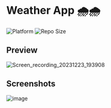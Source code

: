 # Weather App 🌧️🌧️


![Platform](https://img.shields.io/badge/platform-Android-brightgreen.svg?color=00ADB5&style=for-the-badge)
![Repo Size](https://img.shields.io/github/repo-size/dev-aniketj/Weather-App?color=00ADB5&style=for-the-badge)

## Preview

![Screen_recording_20231223_193908](https://github.com/ihebakermi10/WeatherApp-Android/assets/90511874/8f276ec4-c2a4-4ceb-a73e-42a02a1967d3)


## Screenshots

	
![image](https://github.com/ihebakermi10/WeatherApp-Android/assets/90511874/0036786d-1f7e-4d39-a533-8a328cbac706)
</p>


